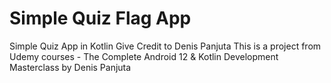 # Simple Quiz Flag App
Simple Quiz App in Kotlin  Give Credit to Denis Panjuta This is a project from Udemy courses - The Complete Android 12 &amp; Kotlin Development Masterclass by Denis Panjuta 

